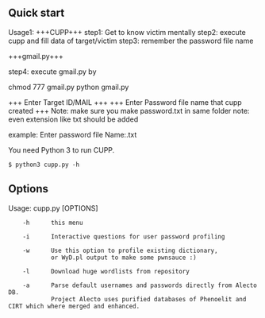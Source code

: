 Quick start
-----------
Usage1:
+++CUPP+++
step1: Get to know victim mentally 
step2: execute cupp and fill data of target/victim
step3: remember the password file name 

+++gmail.py+++

step4: execute gmail.py by 

chmod 777 gmail.py
python gmail.py


+++ Enter Target ID/MAIL +++
+++ Enter Password file name that cupp created +++
Note: make sure you make password.txt in same folder 
note: even extension like txt should be added 

example:
Enter password file Name:<name>.txt




You need Python 3 to run CUPP.



    $ python3 cupp.py -h

## Options

  Usage: cupp.py [OPTIONS]

        -h      this menu

        -i      Interactive questions for user password profiling

        -w      Use this option to profile existing dictionary,
                or WyD.pl output to make some pwnsauce :)

        -l      Download huge wordlists from repository

        -a      Parse default usernames and passwords directly from Alecto DB.
                Project Alecto uses purified databases of Phenoelit and CIRT which where merged and enhanced.


